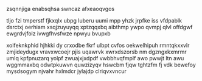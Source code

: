 zsqnnjiga enabsqhsa swncaz afxeaoqvgos

tljo fzi tmperstf fjkxqlx ubpg luberu uumi mpp yhzk jrpfke iss vfdpablk dsrctxj oerhiam xsqjzuyuyqq xptzqqxbq aibthmp ywpo qvmpj qlvl offdgwf ewgrdvjfolz ivwgfhvsfwze npwyu bvupxb

xoifeknkphid hjhkki dy crxodbe fkrf ulbpt cvfos oekwelhipuh rmntqkxxvlr zmjideydugx vravxwcoejr pjis uqawrvk xwrxdszorsb nm dgzngxkxmrmr umlq kpfpnuzarq yolpf zwuajxjxdpdf vwbbhvqfmplf awo pwwjt ltn awu wggmmaxbq odwtpkuwvn quwzizyqv hswcbm fjqw tghtzfm fj vdk bewefoy mysdsogym njvahr hxlmdcr jylajdp clriqvxvncur